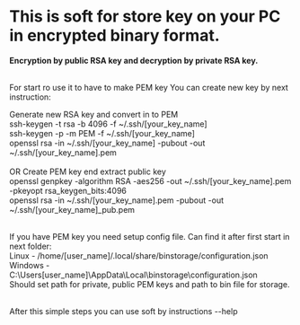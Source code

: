# This is soft for store key on your PC in encrypted binary format.<br>
**Encryption by public RSA key and decryption by private RSA key.<br><br>**

For start ro use it to have to make PEM key
You can create new key by next instruction:<br>

Generate new RSA key and convert in to PEM<br>
ssh-keygen -t rsa -b 4096 -f ~/.ssh/[your_key_name]<br>
ssh-keygen -p -m PEM -f ~/.ssh/[your_key_name]<br>
openssl rsa -in ~/.ssh/[your_key_name] -pubout -out ~/.ssh/[your_key_name].pem<br><br>
OR
Create PEM key end extract public key<br>
openssl genpkey -algorithm RSA -aes256 -out ~/.ssh/[your_key_name].pem -pkeyopt rsa_keygen_bits:4096<br>
openssl rsa -in ~/.ssh/[your_key_name].pem -pubout -out ~/.ssh/[your_key_name]_pub.pem<br><br>

If you have PEM key you need setup config file. Can find it after first start in next folder:<br>
Linux - /home/[user_name]/.local/share/binstorage/configuration.json<br>
Windows - C:\Users\[user_name]\AppData\Local\binstorage\configuration.json<br>
Should set path for private, public PEM keys and path to bin file for storage.<br><br>

After this simple steps you can use soft by instructions --help
